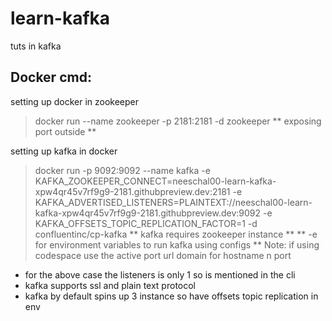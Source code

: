 # learn-kafka
tuts in kafka


## Docker cmd:
setting up docker in zookeeper
> docker run --name zookeeper  -p 2181:2181 -d zookeeper
** exposing port outside **

setting up kafka in docker
> docker run -p 9092:9092 --name kafka  -e KAFKA_ZOOKEEPER_CONNECT=neeschal00-learn-kafka-xpw4qr45v7rf9g9-2181.githubpreview.dev:2181 -e 
> KAFKA_ADVERTISED_LISTENERS=PLAINTEXT://neeschal00-learn-kafka-xpw4qr45v7rf9g9-2181.githubpreview.dev:9092 -e KAFKA_OFFSETS_TOPIC_REPLICATION_FACTOR=1 -d confluentinc/cp-kafka 
** kafka requires zookeeper instance **
** -e for environment variables to run kafka using configs **
> Note: if using codespace use the active port url domain for hostname n port
- for the above case the listeners is only 1 so is mentioned in the cli 
- kafka supports ssl and plain text protocol
- kafka by default spins up 3 instance so have offsets topic replication in env
